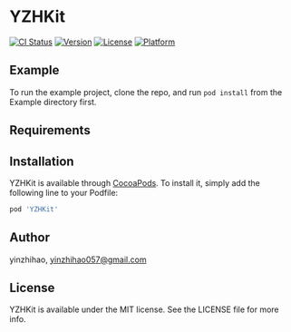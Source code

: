 # YZHKit

[![CI Status](https://img.shields.io/travis/yinzhihao/YZHKit.svg?style=flat)](https://travis-ci.org/yinzhihao/YZHKit)
[![Version](https://img.shields.io/cocoapods/v/YZHKit.svg?style=flat)](https://cocoapods.org/pods/YZHKit)
[![License](https://img.shields.io/cocoapods/l/YZHKit.svg?style=flat)](https://cocoapods.org/pods/YZHKit)
[![Platform](https://img.shields.io/cocoapods/p/YZHKit.svg?style=flat)](https://cocoapods.org/pods/YZHKit)

## Example

To run the example project, clone the repo, and run `pod install` from the Example directory first.

## Requirements

## Installation

YZHKit is available through [CocoaPods](https://cocoapods.org). To install
it, simply add the following line to your Podfile:

```ruby
pod 'YZHKit'
```

## Author

yinzhihao, yinzhihao057@gmail.com

## License

YZHKit is available under the MIT license. See the LICENSE file for more info.
